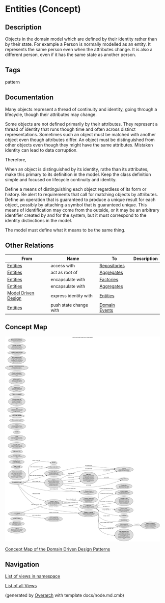 
# Entities (Concept)
## Description
Objects in the domain model which are defined by their identity rather than
by their state. For example a Person is normally modelled as an entity. It
represents the same person even when the attributes change. It is also a
different person, even if it has the same state as another person.


## Tags
pattern

## Documentation
Many objects represent a thread of continuity and identity, going through a
lifecycle, though their attributes may change.

Some objects are not defined primarily by their attributes. They represent a
thread of identity that runs though time and often across distinct
representations. Sometimes such an object must be matched with another object
even though attributes differ. An object must be distinguished from other
objects even though they might have the same attributes. Mistaken identity
can lead to data corruption.

Therefore,

When an object is distinguished by its identity, rathe than its attributes,
make this primary to its definition in the model. Keep the class definition
simple and focused on lifecycle continuity and identity.

Define a means of distinguishing each object regardless of its form or history.
Be alert to requirements that call for matching objects by attributes. Define
an operation that is guaranteed to produce a unique result for each object,
possibly by attaching a symbol that is guaranteed unique. This means of
identification may come from the outside, or it may be an arbitrary identifier
created by and for the system, but it must correspond to the identity
distinctions in the model.

The model must define what it means to be the same thing.
## Other Relations
| From | Name | To | Description |
|---|---|---|---|
| [Entities](../../software-development/domain-driven-design/c-entities.md) | access with | [Repositories](../../software-development/domain-driven-design/c-repositories.md) |  |
| [Entities](../../software-development/domain-driven-design/c-entities.md) | act as root of | [Aggregates](../../software-development/domain-driven-design/c-aggregates.md) |  |
| [Entities](../../software-development/domain-driven-design/c-entities.md) | encapsulate with | [Factories](../../software-development/domain-driven-design/c-factories.md) |  |
| [Entities](../../software-development/domain-driven-design/c-entities.md) | encapsulate with | [Aggregates](../../software-development/domain-driven-design/c-aggregates.md) |  |
| [Model Driven Design](../../software-development/domain-driven-design/c-model-driven-design.md) | express identity with | [Entities](../../software-development/domain-driven-design/c-entities.md) |  |
| [Entities](../../software-development/domain-driven-design/c-entities.md) | push state change with | [Domain Events](../../software-development/domain-driven-design/c-domain-events.md) |  |

## Concept Map
![Concept Map of the Domain Driven Design Patterns](../../software-development/domain-driven-design/concept-view.png)

[Concept Map of the Domain Driven Design Patterns](../../software-development/domain-driven-design/concept-view.md)


## Navigation
[List of views in namespace](./views-in-namespace.md)

[List of all Views](../../views.md)


(generated by [Overarch](https://github.com/soulspace-org/overarch) with template docs/node.md.cmb)

